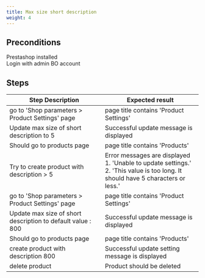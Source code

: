 ```yaml
---
title: Max size short description
weight: 4
---
```


## Preconditions

Prestashop installed\
Login with admin BO account
## Steps
| Step Description | Expected result |
| ----- | ----- |
| go to 'Shop parameters > Product Settings' page | page title contains 'Product Settings' |
| Update max size of short description to 5 | Successful update message is displayed |
| Should go to products page | page title contains 'Products' |
| Try to create product with description > 5 | Error messages are displayed<br>1. 'Unable to update settings.'<br>2. 'This value is too long. It should have 5 characters or less.' |
| go to 'Shop parameters > Product Settings' page | page title contains 'Product Settings' |
| Update max size of short description to default value : 800 | Successful update message is displayed |
| Should go to products page | page title contains 'Products' |
| create product with description 800 | Successful update setting message is displayed |
| delete product | Product should be deleted |
